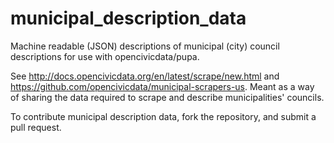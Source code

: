 municipal_description_data
==========================

Machine readable (JSON) descriptions of municipal (city) council descriptions for use with opencivicdata/pupa.

See http://docs.opencivicdata.org/en/latest/scrape/new.html and https://github.com/opencivicdata/municipal-scrapers-us. Meant as a way of sharing the data required to scrape and describe municipalities' councils.

To contribute municipal description data, fork the repository, and  submit a pull request.
